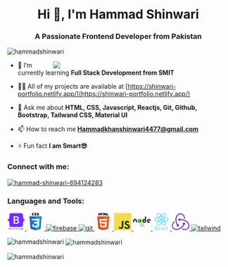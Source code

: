 <h1 align="center">Hi 👋, I'm Hammad Shinwari</h1>
<h3 align="center">A Passionate Frontend Developer from Pakistan</h3>

<p align="left"> <img src="https://komarev.com/ghpvc/?username=hammadshinwari&label=Profile%20views&color=0e75b6&style=flat" alt="hammadshinwari" /> </p>
<img align="right" width="400px" src="https://www.google.com/url?sa=i&url=https%3A%2F%2Fgithub.com%2Frudrabarad%2FGifs&psig=AOvVaw0ZZ8SIk5-DSPXtH8jvWjQv&ust=1711109987703000&source=images&cd=vfe&opi=89978449&ved=0CBEQjRxqFwoTCMDd8LyrhYUDFQAAAAAdAAAAABAE"/>

- 🌱 I’m currently learning **Full Stack Development from SMIT**

- 👨‍💻 All of my projects are available at [https://shinwari-portfolio.netlify.app/](https://shinwari-portfolio.netlify.app/)

- 💬 Ask me about **HTML, CSS, Javascript, Reactjs, Git, Github, Bootstrap, Tailwand CSS, Material UI**

- 📫 How to reach me **Hammadkhanshinwari4477@gmail.com**

- ⚡ Fun fact **I am Smart😎**

<h3 align="left">Connect with me:</h3>
<p align="left">
<a href="https://linkedin.com/in/hammad-shinwari-694124283" target="blank"><img align="center" src="https://raw.githubusercontent.com/rahuldkjain/github-profile-readme-generator/master/src/images/icons/Social/linked-in-alt.svg" alt="hammad-shinwari-694124283" height="30" width="40" /></a>
</p>

<h3 align="left">Languages and Tools:</h3>
<p align="left"> <a href="https://getbootstrap.com" target="_blank" rel="noreferrer"> <img src="https://raw.githubusercontent.com/devicons/devicon/master/icons/bootstrap/bootstrap-plain-wordmark.svg" alt="bootstrap" width="40" height="40"/> </a> <a href="https://www.w3schools.com/css/" target="_blank" rel="noreferrer"> <img src="https://raw.githubusercontent.com/devicons/devicon/master/icons/css3/css3-original-wordmark.svg" alt="css3" width="40" height="40"/> </a> <a href="https://firebase.google.com/" target="_blank" rel="noreferrer"> <img src="https://www.vectorlogo.zone/logos/firebase/firebase-icon.svg" alt="firebase" width="40" height="40"/> </a> <a href="https://git-scm.com/" target="_blank" rel="noreferrer"> <img src="https://www.vectorlogo.zone/logos/git-scm/git-scm-icon.svg" alt="git" width="40" height="40"/> </a> <a href="https://www.w3.org/html/" target="_blank" rel="noreferrer"> <img src="https://raw.githubusercontent.com/devicons/devicon/master/icons/html5/html5-original-wordmark.svg" alt="html5" width="40" height="40"/> </a> <a href="https://developer.mozilla.org/en-US/docs/Web/JavaScript" target="_blank" rel="noreferrer"> <img src="https://raw.githubusercontent.com/devicons/devicon/master/icons/javascript/javascript-original.svg" alt="javascript" width="40" height="40"/> </a> <a href="https://nodejs.org" target="_blank" rel="noreferrer"> <img src="https://raw.githubusercontent.com/devicons/devicon/master/icons/nodejs/nodejs-original-wordmark.svg" alt="nodejs" width="40" height="40"/> </a> <a href="https://reactjs.org/" target="_blank" rel="noreferrer"> <img src="https://raw.githubusercontent.com/devicons/devicon/master/icons/react/react-original-wordmark.svg" alt="react" width="40" height="40"/> </a> <a href="https://redux.js.org" target="_blank" rel="noreferrer"> <img src="https://raw.githubusercontent.com/devicons/devicon/master/icons/redux/redux-original.svg" alt="redux" width="40" height="40"/> </a> <a href="https://tailwindcss.com/" target="_blank" rel="noreferrer"> <img src="https://www.vectorlogo.zone/logos/tailwindcss/tailwindcss-icon.svg" alt="tailwind" width="40" height="40"/> </a> </p>

<p><img align="left" src="https://github-readme-stats.vercel.app/api/top-langs?username=hammadshinwari&show_icons=true&locale=en&layout=compact" alt="hammadshinwari" /></p>

<p>&nbsp;<img align="center" src="https://github-readme-stats.vercel.app/api?username=hammadshinwari&show_icons=true&locale=en" alt="hammadshinwari" /></p>

<p><img align="center" src="https://github-readme-streak-stats.herokuapp.com/?user=hammadshinwari&" alt="hammadshinwari" /></p>
